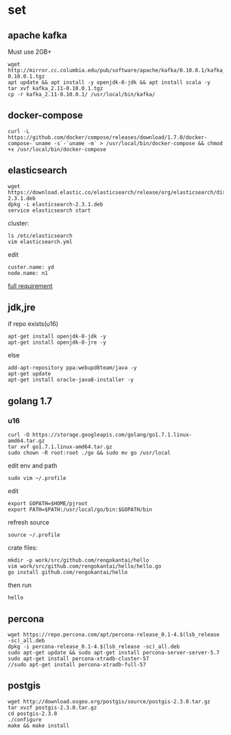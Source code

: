 # set

## apache kafka
Must use 2GB+  
```
wget http://mirror.cc.columbia.edu/pub/software/apache/kafka/0.10.0.1/kafka_2.11-0.10.0.1.tgz
apt update && apt install -y openjdk-8-jdk && apt install scala -y
tar xvf kafka_2.11-0.10.0.1.tgz
cp -r kafka_2.11-0.10.0.1/ /usr/local/bin/kafka/
```
## docker-compose
```
curl -L https://github.com/docker/compose/releases/download/1.7.0/docker-compose-`uname -s`-`uname -m` > /usr/local/bin/docker-compose && chmod +x /usr/local/bin/docker-compose
```

## elasticsearch
```
wget https://download.elastic.co/elasticsearch/release/org/elasticsearch/distribution/deb/elasticsearch/2.3.1/elasticsearch-2.3.1.deb
dpkg -i elasticsearch-2.3.1.deb
service elasticsearch start
```
cluster:
```
ls /etc/elasticsearch
vim elasticsearch.yml
```
edit
```
custer.name: yd
node.name: n1
```
[full requirement](https://github.com/rengokantai/psadelasticsearclu/edit/master/README.md)
## jdk,jre
if repo exists(u16)
```
apt-get install openjdk-8-jdk -y
apt-get install openjdk-8-jre -y
```
else
```
add-apt-repository ppa:webupd8team/java -y
apt-get update
apt-get install oracle-java8-installer -y
```
## golang 1.7 
### u16
```
curl -O https://storage.googleapis.com/golang/go1.7.1.linux-amd64.tar.gz
tar xvf go1.7.1.linux-amd64.tar.gz
sudo chown -R root:root ./go && sudo mv go /usr/local 
```
edit env and path
```
sudo vim ~/.profile
```
edit
```
export GOPATH=$HOME/pjroot
export PATH=$PATH:/usr/local/go/bin:$GOPATH/bin
```
refresh source
```
source ~/.profile
```
crate files:
```
mkdir -p work/src/github.com/rengokantai/hello
vim work/src/github.com/rengokantai/hello/hello.go
go install github.com/rengokantai/hello
```
then run
```
hello
```
## percona
```
wget https://repo.percona.com/apt/percona-release_0.1-4.$(lsb_release -sc)_all.deb
dpkg -i percona-release_0.1-4.$(lsb_release -sc)_all.deb 
sudo apt-get update && sudo apt-get install percona-server-server-5.7
sudo apt-get install percona-xtradb-cluster-57
//sudo apt-get install percona-xtradb-full-57
```

## postgis
```
wget http://download.osgeo.org/postgis/source/postgis-2.3.0.tar.gz
tar xvzf postgis-2.3.0.tar.gz 
cd postgis-2.3.0 
./configure 
make && make install
```
